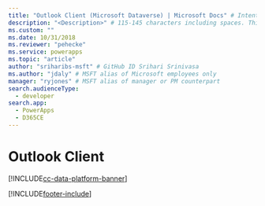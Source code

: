 ```yaml
---
title: "Outlook Client (Microsoft Dataverse) | Microsoft Docs" # Intent and product brand in a unique string of 43-59 chars including spaces
description: "<Description>" # 115-145 characters including spaces. This abstract displays in the search result.
ms.custom: ""
ms.date: 10/31/2018
ms.reviewer: "pehecke"
ms.service: powerapps
ms.topic: "article"
author: "sriharibs-msft" # GitHub ID Srihari Srinivasa
ms.author: "jdaly" # MSFT alias of Microsoft employees only
manager: "ryjones" # MSFT alias of manager or PM counterpart
search.audienceType: 
  - developer
search.app: 
  - PowerApps
  - D365CE
---
```

# Outlook Client

[!INCLUDE[cc-data-platform-banner](../../includes/cc-data-platform-banner.md)]

<!-- A higher level topic to make information about outlook client discoverable since otherwise it may be hidden?

All outlook client topics ought to be in powerapps-docs/developer/data-platform/outlook-client/


A replacement for 
https://docs.microsoft.com/dynamics365/customer-engagement/developer/extend-customer-engagement-outlook -->


[!INCLUDE[footer-include](../../includes/footer-banner.md)]